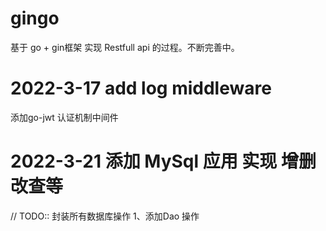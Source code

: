 # gingo
基于 go + gin框架 实现 Restfull api 的过程。不断完善中。

# 2022-3-17 add log  middleware
添加go-jwt 认证机制中间件

# 2022-3-21 添加 MySql 应用 实现 增删改查等
// TODO:: 封装所有数据库操作
1、添加Dao 操作